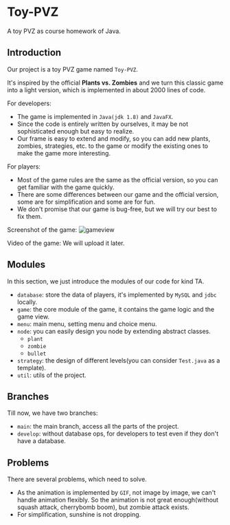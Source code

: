 # Toy-PVZ

A toy PVZ as course homework of Java.

## Introduction

Our project is a toy PVZ game named `Toy-PVZ`.

It's inspired by the official **Plants vs. Zombies** and we turn this classic game into a light version, which is implemented in about 2000 lines of code.

For developers:
* The game is implemented in `Java(jdk 1.8)` and `JavaFX`.
* Since the code is entirely written by ourselves, it may be not sophisticated enough but easy to realize.
* Our frame is easy to extend and modify, so you can add new plants, zombies, strategies, etc. to the game or modify the existing ones to make the game more interesting.

For players:
* Most of the game rules are the same as the official version, so you can get familiar with the game quickly.
* There are some differences between our game and the official version, some are for simplification and some are for fun.
* We don't promise that our game is bug-free, but we will try our best to fix them.

Screenshot of the game:
![gameview](gameview.png)

Video of the game: We will upload it later.

## Modules

In this section, we just introduce the modules of our code for kind TA.
* `database`: store the data of players, it's implemented by `MySQL` and `jdbc` locally.
* `game`: the core module of the game, it contains the game logic and the game view.
* `menu`: main menu, setting menu and choice menu.
* `node`: you can easily design you node by extending abstract classes.
  * `plant`
  * `zombie`
  * `bullet`
* `strategy`: the design of different levels(you can consider `Test.java` as a template).
* `util`: utils of the project.

## Branches

Till now, we have two branches:
* `main`: the main branch, access all the parts of the project.
* `develop`: without database ops, for developers to test even if they don't have a database.

## Problems

There are several problems, which need to solve.
* As the animation is implemented by `GIF`, not image by image, we can't handle animation flexibly. So the animation is not great enough(without squash attack, cherrybomb boom), but zombie attack exists.
* For simplification, sunshine is not dropping.
